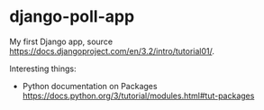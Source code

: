 # django-poll-app
My first Django app, source https://docs.djangoproject.com/en/3.2/intro/tutorial01/.

Interesting things:

 - Python documentation on Packages https://docs.python.org/3/tutorial/modules.html#tut-packages
